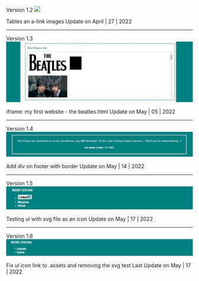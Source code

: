 Version 1.2
![](https://raw.githubusercontent.com/vtfeitosa/curriculo/a808aa9161659195288fb4b1f84495cc1fc161dc/P%C3%A1gina-v1.jpg)

Tables an a-link images
Update on April | 27 | 2022

---

Version 1.3
![](https://github.com/vtfeitosa/curriculo/blob/master/assets/versions/v1.3_iframe.jpg?raw=true)

iframe: my first website - the beatles.html
Update on May | 05 | 2022

---

Version 1.4
![](https://github.com/vtfeitosa/curriculo/blob/master/assets/versions/v1.4_border.jpg?raw=true)

Add div on footer with border 
Update on May | 14 | 2022

---

Version 1.5
![](https://github.com/vtfeitosa/curriculo/blob/master/assets/versions/v1.5_ul_img_test.jpg?raw=true)

Testing ul with svg file as an icon
Update on May | 17 | 2022

---

Version 1.6
![](https://github.com/vtfeitosa/curriculo/blob/master/assets/versions/v1.6_ul_img_test.jpg?raw=true)

Fix ul icon link to .assets and removing the svg test
Last Update on May | 17 | 2022
